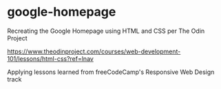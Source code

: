 # google-homepage
Recreating the Google Homepage using HTML and CSS per The Odin Project

https://www.theodinproject.com/courses/web-development-101/lessons/html-css?ref=lnav

Applying lessons learned from freeCodeCamp's Responsive Web Design track